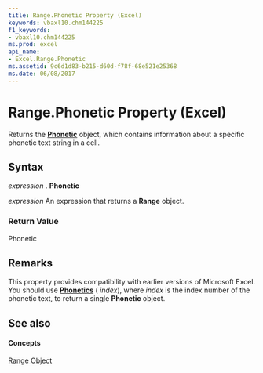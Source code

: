 ```yaml
---
title: Range.Phonetic Property (Excel)
keywords: vbaxl10.chm144225
f1_keywords:
- vbaxl10.chm144225
ms.prod: excel
api_name:
- Excel.Range.Phonetic
ms.assetid: 9c6d1d83-b215-d60d-f78f-68e521e25368
ms.date: 06/08/2017
---
```



# Range.Phonetic Property (Excel)

Returns the **[Phonetic](phonetic-object-excel.md)** object, which contains information about a specific phonetic text string in a cell.


## Syntax

 _expression_ . **Phonetic**

 _expression_ An expression that returns a **Range** object.


### Return Value

Phonetic


## Remarks

This property provides compatibility with earlier versions of Microsoft Excel. You should use **[Phonetics](phonetics-object-excel.md)** ( _index_), where  _index_ is the index number of the phonetic text, to return a single **Phonetic** object.


## See also


#### Concepts


[Range Object](range-object-excel.md)

